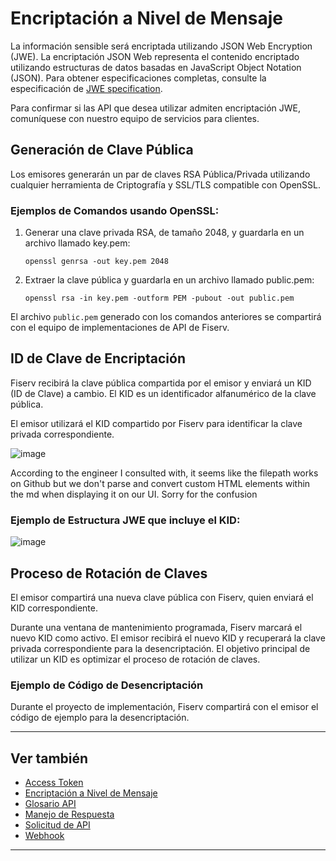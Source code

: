 # Encriptación a Nivel de Mensaje

La información sensible será encriptada utilizando JSON Web Encryption (JWE). La encriptación JSON Web representa el contenido encriptado utilizando estructuras de datos basadas en JavaScript Object Notation (JSON). Para obtener especificaciones completas, consulte la especificación de [JWE specification](https://datatracker.ietf.org/doc/html/draft-ietf-jose-json-web-encryption-40).

Para confirmar si las API que desea utilizar admiten encriptación JWE, comuníquese con nuestro equipo de servicios para clientes.

## Generación de Clave Pública

Los emisores generarán un par de claves RSA Pública/Privada utilizando cualquier herramienta de Criptografía y SSL/TLS compatible con OpenSSL.

### Ejemplos de Comandos usando OpenSSL:

1. Generar una clave privada RSA, de tamaño 2048, y guardarla en un archivo llamado key.pem:
   ```
   openssl genrsa -out key.pem 2048
   ```

2. Extraer la clave pública y guardarla en un archivo llamado public.pem:
   ```
   openssl rsa -in key.pem -outform PEM -pubout -out public.pem
   ```

El archivo `public.pem` generado con los comandos anteriores se compartirá con el equipo de implementaciones de API de Fiserv.

## ID de Clave de Encriptación

Fiserv recibirá la clave pública compartida por el emisor y enviará un KID (ID de Clave) a cambio. El KID es un identificador alfanumérico de la clave pública.

El emisor utilizará el KID compartido por Fiserv para identificar la clave privada correspondiente.

![image](https://github.com/user-attachments/assets/69ba85c2-c203-4040-b4c9-14cbeb8d0c5a)
 
According to the engineer I consulted with, it seems like the filepath works on Github but we don't parse and convert custom HTML elements within the md when displaying it on our UI. Sorry for the confusion
 

### Ejemplo de Estructura JWE que incluye el KID:

![image](https://github.com/user-attachments/assets/6d371ec9-e3fc-4c54-8e99-2f15c51f7c60)

## Proceso de Rotación de Claves

El emisor compartirá una nueva clave pública con Fiserv, quien enviará el KID correspondiente.

Durante una ventana de mantenimiento programada, Fiserv marcará el nuevo KID como activo. El emisor recibirá el nuevo KID y recuperará la clave privada correspondiente para la desencriptación. El objetivo principal de utilizar un KID es optimizar el proceso de rotación de claves.

### Ejemplo de Código de Desencriptación

Durante el proyecto de implementación, Fiserv compartirá con el emisor el código de ejemplo para la desencriptación.

---

## Ver también

- [Access Token](?path=docs/spanish/referencia-api/accessToken.md)
- [Encriptación a Nivel de Mensaje](?path=docs/spanish/referencia-api/encriptacion.md)
- [Glosario API](?path=docs/spanish/referencia-api/glosario-api.md)
- [Manejo de Respuesta](?path=docs/spanish/referencia-api/manejo-respuesta.md)
- [Solicitud de API](?path=docs/spanish/referencia-api/solicitud-api.md)
- [Webhook](?path=docs/spanish/referencia-api/4-notificaciones.md)

---
